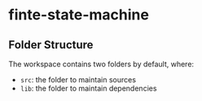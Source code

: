 # finte-state-machine

## Folder Structure

The workspace contains two folders by default, where:

- `src`: the folder to maintain sources
- `lib`: the folder to maintain dependencies
